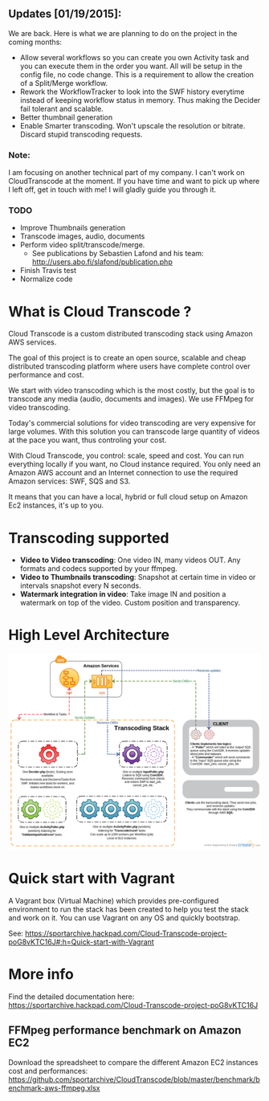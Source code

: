 ## Updates [01/19/2015]: 
We are back.
Here is what we are planning to do on the project in the coming months:
- Allow several workflows so you can create you own Activity task and you can execute them in the order you want. All will be setup in the config file, no code change. This is a requirement to allow the creation of a Split/Merge workflow.
- Rework the WorkflowTracker to look into the SWF history everytime instead of keeping workflow status in memory. Thus making the Decider fail tolerant and scalable.
- Better thumbnail generation
- Enable Smarter transcoding. Won't upscale the resolution or bitrate. Discard stupid transcoding requests.

### Note:
I am focusing on another technical part of my company. I can't work on CloudTranscode at the moment. If you have time and want to pick up where I left off, get in touch with me! I will gladly guide you through it.

### TODO
   - Improve Thumbnails generation
   - Transcode images, audio, documents
   - Perform video split/transcode/merge. 
      - See publications by Sebastien Lafond and his team: http://users.abo.fi/slafond/publication.php
   - Finish Travis test
   - Normalize code

# What is Cloud Transcode ?
Cloud Transcode is a custom distributed transcoding stack using Amazon AWS services.

The goal of this project is to create an open source, scalable and cheap distributed transcoding platform where users have complete control over
performance and cost. 

We start with video transcoding which is the most costly, but the goal is to transcode any media (audio, documents and images). We use FFMpeg for video transcoding.

Today's commercial solutions for video transcoding are very expensive for large volumes. With this solution you can transcode large quantity of videos at the pace you want, thus controling your cost. 

With Cloud Transcode, you control: scale, speed and cost. You can run everything locally if you want, no Cloud instance required. You only need an Amazon AWS account and an Internet connection to use the required Amazon services: SWF, SQS and S3. 

It means that you can have a local, hybrid or full cloud setup on Amazon Ec2 instances, it's up to you.

# Transcoding supported
- **Video to Video transcoding**: One video IN, many videos OUT. Any formats and codecs supported by your ffmpeg.
- **Video to Thumbnails transcoding**: Snapshot at certain time in video or intervals snapshot every N seconds.
- **Watermark integration in video**: Take image IN and position a watermark on top of the video. Custom position and transparency.

# High Level Architecture
![Alt text](/../images/high_level_arch.png?raw=true "High Level Architecture")

# Quick start with Vagrant
A Vagrant box (Virtual Machine) which provides pre-configured environment to run the stack has been created to help you test the stack and work on it. You can use Vagrant on any OS and quickly bootstrap.

See: https://sportarchive.hackpad.com/Cloud-Transcode-project-poG8vKTC16J#:h=Quick-start-with-Vagrant

# More info 
Find the detailed documentation here: https://sportarchive.hackpad.com/Cloud-Transcode-project-poG8vKTC16J

## FFMpeg performance benchmark on Amazon EC2
Download the spreadsheet to compare the different Amazon EC2 instances cost and performances:
https://github.com/sportarchive/CloudTranscode/blob/master/benchmark/benchmark-aws-ffmpeg.xlsx

